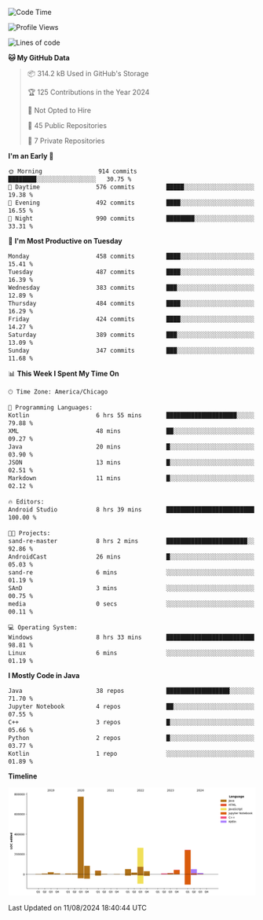 <!--START_SECTION:waka-->
![Code Time](http://img.shields.io/badge/Code%20Time-520%20hrs%2025%20mins-blue)

![Profile Views](http://img.shields.io/badge/Profile%20Views-32-blue)

![Lines of code](https://img.shields.io/badge/From%20Hello%20World%20I%27ve%20Written-1.7%20million%20lines%20of%20code-blue)

**🐱 My GitHub Data** 

> 📦 314.2 kB Used in GitHub's Storage 
 > 
> 🏆 125 Contributions in the Year 2024
 > 
> 🚫 Not Opted to Hire
 > 
> 📜 45 Public Repositories 
 > 
> 🔑 7 Private Repositories 
 > 
**I'm an Early 🐤** 

```text
🌞 Morning                914 commits         ████████░░░░░░░░░░░░░░░░░   30.75 % 
🌆 Daytime                576 commits         █████░░░░░░░░░░░░░░░░░░░░   19.38 % 
🌃 Evening                492 commits         ████░░░░░░░░░░░░░░░░░░░░░   16.55 % 
🌙 Night                  990 commits         ████████░░░░░░░░░░░░░░░░░   33.31 % 
```
📅 **I'm Most Productive on Tuesday** 

```text
Monday                   458 commits         ████░░░░░░░░░░░░░░░░░░░░░   15.41 % 
Tuesday                  487 commits         ████░░░░░░░░░░░░░░░░░░░░░   16.39 % 
Wednesday                383 commits         ███░░░░░░░░░░░░░░░░░░░░░░   12.89 % 
Thursday                 484 commits         ████░░░░░░░░░░░░░░░░░░░░░   16.29 % 
Friday                   424 commits         ████░░░░░░░░░░░░░░░░░░░░░   14.27 % 
Saturday                 389 commits         ███░░░░░░░░░░░░░░░░░░░░░░   13.09 % 
Sunday                   347 commits         ███░░░░░░░░░░░░░░░░░░░░░░   11.68 % 
```


📊 **This Week I Spent My Time On** 

```text
🕑︎ Time Zone: America/Chicago

💬 Programming Languages: 
Kotlin                   6 hrs 55 mins       ████████████████████░░░░░   79.88 % 
XML                      48 mins             ██░░░░░░░░░░░░░░░░░░░░░░░   09.27 % 
Java                     20 mins             █░░░░░░░░░░░░░░░░░░░░░░░░   03.90 % 
JSON                     13 mins             █░░░░░░░░░░░░░░░░░░░░░░░░   02.51 % 
Markdown                 11 mins             █░░░░░░░░░░░░░░░░░░░░░░░░   02.12 % 

🔥 Editors: 
Android Studio           8 hrs 39 mins       █████████████████████████   100.00 % 

🐱‍💻 Projects: 
sand-re-master           8 hrs 2 mins        ███████████████████████░░   92.86 % 
AndroidCast              26 mins             █░░░░░░░░░░░░░░░░░░░░░░░░   05.03 % 
sand-re                  6 mins              ░░░░░░░░░░░░░░░░░░░░░░░░░   01.19 % 
SAnD                     3 mins              ░░░░░░░░░░░░░░░░░░░░░░░░░   00.75 % 
media                    0 secs              ░░░░░░░░░░░░░░░░░░░░░░░░░   00.11 % 

💻 Operating System: 
Windows                  8 hrs 33 mins       █████████████████████████   98.81 % 
Linux                    6 mins              ░░░░░░░░░░░░░░░░░░░░░░░░░   01.19 % 
```

**I Mostly Code in Java** 

```text
Java                     38 repos            ██████████████████░░░░░░░   71.70 % 
Jupyter Notebook         4 repos             ██░░░░░░░░░░░░░░░░░░░░░░░   07.55 % 
C++                      3 repos             █░░░░░░░░░░░░░░░░░░░░░░░░   05.66 % 
Python                   2 repos             █░░░░░░░░░░░░░░░░░░░░░░░░   03.77 % 
Kotlin                   1 repo              ░░░░░░░░░░░░░░░░░░░░░░░░░   01.89 % 
```



**Timeline**

![Lines of Code chart](https://raw.githubusercontent.com/phanijsp/phanijsp/main/assets/bar_graph.png)


 Last Updated on 11/08/2024 18:40:44 UTC
<!--END_SECTION:waka-->
